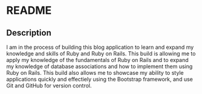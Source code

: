 # README

## Description

I am in the process of building this blog application to learn and expand my knowledge and skills of Ruby and Ruby on Rails. This build is allowing me to apply my knowledge of the fundamentals of Ruby on Rails and to expand my knowledge of database associations and how to implement them using Ruby on Rails. This build also allows me to showcase my ability to style applications quickly and effectiely using the Bootstrap framework, and use Git and GitHub for version control. 


